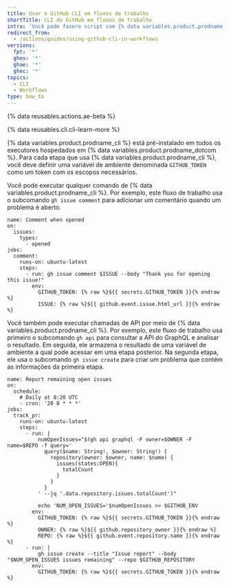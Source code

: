 ```yaml
---
title: Usar o GitHub CLI em fluxos de trabalho
shortTitle: CLI do GitHub em fluxos de trabalho
intro: 'Você pode fazero script com {% data variables.product.prodname_cli %} em fluxos de trabalho {% data variables.product.prodname_actions %}.'
redirect_from:
  - /actions/guides/using-github-cli-in-workflows
versions:
  fpt: '*'
  ghes: '*'
  ghae: '*'
  ghec: '*'
topics:
  - CLI
  - Workflows
type: how_to
---
```


{% data reusables.actions.ae-beta %}

{% data reusables.cli.cli-learn-more %}

{% data variables.product.prodname_cli %} está pré-instalado em todos os executores hospedados em {% data variables.product.prodname_dotcom %}. Para cada etapa que usa {% data variables.product.prodname_cli %}, você deve definir uma variável de ambiente denominada `GITHUB_TOKEN` como um token com os escopos necessários.

Você pode executar qualquer comando de {% data variables.product.prodname_cli %}. Por exemplo, este fluxo de trabalho usa o subcomando `gh issue comment` para adicionar um comentário quando um problema é aberto.

```yaml{:copy}
name: Comment when opened
on:
  issues:
    types:
      - opened
jobs:
  comment:
    runs-on: ubuntu-latest
    steps:
      - run: gh issue comment $ISSUE --body "Thank you for opening this issue!"
        env:
          GITHUB_TOKEN: {% raw %}${{ secrets.GITHUB_TOKEN }}{% endraw %}
          ISSUE: {% raw %}${{ github.event.issue.html_url }}{% endraw %}
```

Você também pode executar chamadas de API por meio de {% data variables.product.prodname_cli %}. Por exemplo, este fluxo de trabalho usa primeiro o subcomando `gh api` para consultar a API do GraphQL e analisar o resultado. Em seguida, ele armazena o resultado de uma variável de ambiente a qual pode acessar em uma etapa posterior. Na segunda etapa, ele usa o subcomando `gh issue create` para criar um problema que contém as informações da primeira etapa.

```yaml{:copy}
name: Report remaining open issues
on: 
  schedule: 
    # Daily at 8:20 UTC
    - cron: '20 8 * * *'
jobs:
  track_pr:
    runs-on: ubuntu-latest
    steps:
      - run: |
          numOpenIssues="$(gh api graphql -F owner=$OWNER -F name=$REPO -f query='
            query($name: String!, $owner: String!) {
              repository(owner: $owner, name: $name) {
                issues(states:OPEN){
                  totalCount
                }
              }
            }
          ' --jq '.data.repository.issues.totalCount')"

          echo 'NUM_OPEN_ISSUES='$numOpenIssues >> $GITHUB_ENV
        env:
          GITHUB_TOKEN: {% raw %}${{ secrets.GITHUB_TOKEN }}{% endraw %}
          OWNER: {% raw %}${{ github.repository_owner }}{% endraw %}
          REPO: {% raw %}${{ github.event.repository.name }}{% endraw %}
      - run: |
          gh issue create --title "Issue report" --body "$NUM_OPEN_ISSUES issues remaining" --repo $GITHUB_REPOSITORY
        env:
          GITHUB_TOKEN: {% raw %}${{ secrets.GITHUB_TOKEN }}{% endraw %}
```
